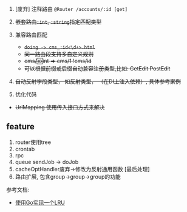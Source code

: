 1. [废弃] 注释路由 `@Router /accounts/:id [get]`
2. ~~嵌套路由`:int`, `:string`指定匹配类型~~
3. 兼容路由匹配
    -  ~~`doing -> cms_:id<\d+>.html`~~
    - ~~同一路由段支持多自定义规则~~
    - ~~cms/:id:int => cms/1 !cms/id~~
    - ~~可以根据前缀或后缀自动兼容注册类型,比如: GetEdit PostEdit~~
    
5. ~~自动反射字段类型， 如反射类型， （在DI上注入依赖）, 具体参考案例~~
6. 优化代码
 -  ~~UrlMapping 使用传入接口方式来解决~~
 
## feature ##
 1. router使用tree
 2. crontab 
 3. rpc
 4. queue sendJob -> doJob
 5. cacheOptHandler废弃->修改为反射通用函数 [最后处理]
 6. 路由扩展, 包含group->group->group的功能

 参考文档: 
 - [使用Go实现一个LRU](https://www.jianshu.com/p/970f1a8dd9cf) 
